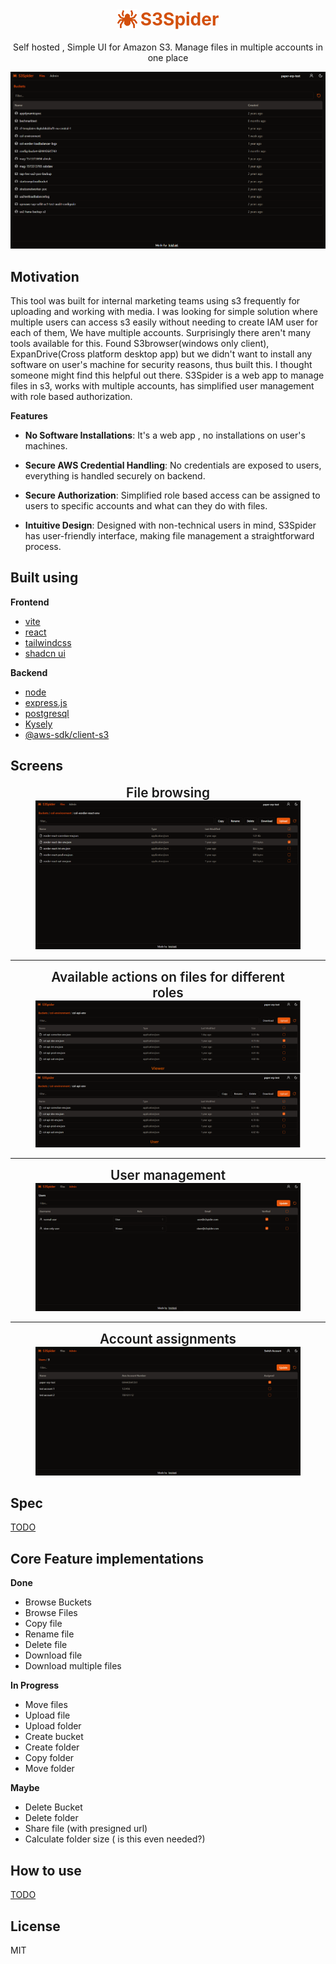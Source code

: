 <h1 style="display:flex; align-items:center; gap:5px; justify-content:center;">
    <img src="./client/public/icons/logo32.png" alt="logo">
    <span style="display:block;color:#D3500C">S3Spider</span>
</h1>
<p style="text-align:center">Self hosted , Simple UI for Amazon S3. Manage files in multiple accounts in one place</p>

<img src="./screens/buckets.PNG" alt="app ui">


## Motivation

This tool was built for internal marketing teams using s3 frequently for uploading and working with media. I was looking for simple solution where multiple users can access s3 easily without needing to create IAM user for each of them, We have multiple accounts. Surprisingly there aren't many tools available for this. Found S3browser(windows only client), ExpanDrive(Cross platform desktop app) but we didn't want to install any software on user's machine for security reasons, thus built this. I thought someone might find this helpful out there. S3Spider is a web app to manage files in s3, works with multiple accounts, has simplified user management with role based authorization. 

**Features**

- **No Software Installations**: It's a web app , no installations on user's machines. 

- **Secure AWS Credential Handling**: No credentials are exposed to users, everything is handled securely on backend.

- **Secure Authorization**: Simplified role based access can be assigned to users to specific accounts and what can they do with files.

- **Intuitive Design**: Designed with non-technical users in mind, S3Spider has user-friendly interface, making file
management a straightforward process.


## Built using

**Frontend**

- [vite](https://vitejs.dev/)
- [react](https://react.dev/)
- [tailwindcss](https://tailwindcss.com/)
- [shadcn ui](https://ui.shadcn.com/)

**Backend**

- [node](https://nodejs.org/en/)
- [express.js](https://expressjs.com/)
- [postgresql](https://www.postgresql.org/)
- [Kysely](https://kysely.dev/)
- [@aws-sdk/client-s3](https://www.npmjs.com/package/@aws-sdk/client-s3)

## Screens

<figure>
  <figcaption style="text-align:center; font-weight:600; font-size: 1.3rem;">File browsing</figcaption>
  <img src="./screens/Files.PNG" alt="file browser">
</figure>

---

<figure>
  <figcaption style="text-align:center; font-weight:600; font-size: 1.3rem;">Available actions on files for different roles</figcaption>
  <img src="./screens/file_actions_for_users.png" alt="file actions for different roles">
</figure>

---

<figure>
<figcaption style="text-align:center; font-weight:600; font-size: 1.3rem;">User management</figcaption>
  <img src="./screens/user-mgmt.PNG" alt="user management">
</figure>

---

<figure>
  <figcaption style="text-align:center; font-weight:600; font-size: 1.3rem;">Account assignments</figcaption>
  <img src="./screens/accounts-mgmt.PNG" alt="account assignments">
</figure>


## Spec

[TODO](#)

## Core Feature implementations

**Done**

- Browse Buckets
- Browse Files
- Copy file
- Rename file
- Delete file
- Download file
- Download multiple files

**In Progress**
- Move files
- Upload file
- Upload folder
- Create bucket
- Create folder
- Copy folder
- Move folder

**Maybe**
- Delete Bucket
- Delete folder
- Share file (with presigned url)
- Calculate folder size ( is this even needed?)

## How to use

[TODO](#)

## License

MIT